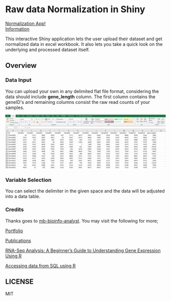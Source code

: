 Raw data Normalization in Shiny
===========
[Normalization App!](https://bmustafa12.shinyapps.io/Normalization/)   
[Information](index.html)

This interactive Shiny application lets the user upload their dataset and get normalized data in excel workbook. It also lets you take a quick look on the underlying and processed dataset itself.

## Overview

### Data Input
You can upload your own in any delimited flat file format, considering the data should include **gene_length** column. 
The first column contains the geneID's and remaining columns consist the raw read counts of your samples.

![Overview of input data!](InputData_overview.png)

### Variable Selection
You can select the delimiter in the given space and the data will be adjusted into a data table.


### Credits
Thanks goes to [mb-bioinfo-analyst](https://github.com/mb-bioinfo-analyst).
You may visit the following for more;

[Portfolio](https://mb-bioinfo-analyst.github.io/Portfolio/)

[Publications](https://sites.google.com/view/bilalmustafa/publications?authuser=0)

[RNA-Seq Analysis: A Beginner’s Guide to Understanding Gene Expression Using R](https://rnaseqanalysis.netlify.app/)

[Accessing data from SQL using R](https://mb-bioinfo-analyst.github.io/Tutorials/R2SQL.nb.html)

## LICENSE
MIT
